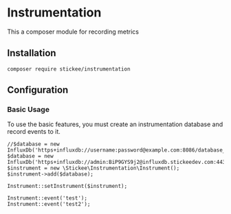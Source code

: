 # Instrumentation

This a composer module for recording metrics

## Installation

`composer require stickee/instrumentation`

## Configuration

### Basic Usage

To use the basic features, you must create an instrumentation database and record events to it.

```
//$database = new InfluxDb('https+influxdb://username:password@example.com:8086/database_name');
$database = new InfluxDb('https+influxdb://admin:BiP9GYS9j2@influxdb.stickeedev.com:443/test');
$instrument = new \Stickee\Instrumentation\Instrument();
$instrument->add($database);

Instrument::setInstrument($instrument);

Instrument::event('test');
Instrument::event('test2');
